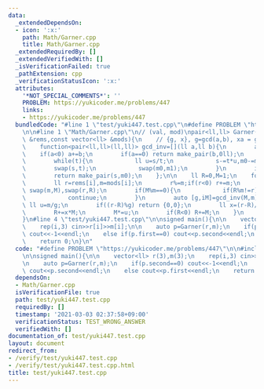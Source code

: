 ```yaml
---
data:
  _extendedDependsOn:
  - icon: ':x:'
    path: Math/Garner.cpp
    title: Math/Garner.cpp
  _extendedRequiredBy: []
  _extendedVerifiedWith: []
  _isVerificationFailed: true
  _pathExtension: cpp
  _verificationStatusIcon: ':x:'
  attributes:
    '*NOT_SPECIAL_COMMENTS*': ''
    PROBLEM: https://yukicoder.me/problems/447
    links:
    - https://yukicoder.me/problems/447
  bundledCode: "#line 1 \"test/yuki447.test.cpp\"\n#define PROBLEM \"https://yukicoder.me/problems/447\"\
    \n\n#line 1 \"Math/Garner.cpp\"\n// (val, mod)\npair<ll,ll> Garner(const vector<ll>\
    \ &rems,const vector<ll> &mods){\n    // {g, x}, g=gcd(a,b), xa = g (mod b)\n\
    \    function<pair<ll,ll>(ll,ll)> gcd_inv=[](ll a,ll b){\n        a%=b;\n    \
    \    if(a<0) a+=b;\n        if(a==0) return make_pair(b,0ll);\n        ll s=b,t=a,m0=0,m1=1;\n\
    \        while(t){\n            ll u=s/t;\n            s-=t*u,m0-=m1*u;\n    \
    \        swap(s,t);\n            swap(m0,m1);\n        }\n        if(m0<0) m0+=b/s;\n\
    \        return make_pair(s,m0);\n    };\n\n    ll R=0,M=1;\n    for(int i=0;i<(int)rems.size();i++){\n\
    \        ll r=rems[i],m=mods[i];\n        r%=m;if(r<0) r+=m;\n        if(m>M)\
    \ swap(m,M),swap(r,R);\n        if(M%m==0){\n            if(R%m!=r) return {0,0};\n\
    \            continue;\n        }\n        auto [g,iM]=gcd_inv(M,m);\n       \
    \ ll u=m/g;\n        if((r-R)%g) return {0,0};\n        ll x=(r-R)/g%u*iM%u;\n\
    \        R+=x*M;\n        M*=u;\n        if(R<0) R+=M;\n    }\n    return {R,M};\n\
    }\n#line 4 \"test/yuki447.test.cpp\"\n\nsigned main(){\n\n    vector<ll> r(3),m(3);\n\
    \    rep(i,3) cin>>r[i]>>m[i];\n\n    auto p=Garner(r,m);\n    if(p.second==0)\
    \ cout<<-1<<endl;\n    else if(p.first==0) cout<<p.second<<endl;\n    else cout<<p.first<<endl;\n\
    \    return 0;\n}\n"
  code: "#define PROBLEM \"https://yukicoder.me/problems/447\"\n\n#include \"../Math/Garner.cpp\"\
    \n\nsigned main(){\n\n    vector<ll> r(3),m(3);\n    rep(i,3) cin>>r[i]>>m[i];\n\
    \n    auto p=Garner(r,m);\n    if(p.second==0) cout<<-1<<endl;\n    else if(p.first==0)\
    \ cout<<p.second<<endl;\n    else cout<<p.first<<endl;\n    return 0;\n}\n"
  dependsOn:
  - Math/Garner.cpp
  isVerificationFile: true
  path: test/yuki447.test.cpp
  requiredBy: []
  timestamp: '2021-03-03 02:37:58+09:00'
  verificationStatus: TEST_WRONG_ANSWER
  verifiedWith: []
documentation_of: test/yuki447.test.cpp
layout: document
redirect_from:
- /verify/test/yuki447.test.cpp
- /verify/test/yuki447.test.cpp.html
title: test/yuki447.test.cpp
---
```

